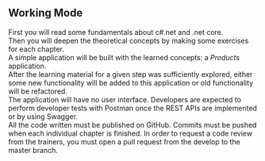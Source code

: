 ## Working Mode

First you will read some fundamentals about c#.net and .net core.  
Then you will deepen the theoretical concepts by making some exercises for each chapter.  
A simple application will be built with the learned concepts: a *Products* application.  
After the learning material for a given step was sufficiently explored, either some new functionality will be added to this application or old functionality will be refactored.  
The application will have no user interface. 
Developers are expected to perform developer tests with Postman once the REST APIs are implemented or by using Swagger.  
All the code written must be published on GitHub. Commits must be pushed when each individual chapter is finished. 
In order to request a code review from the trainers, you must open a pull request from the develop to the master branch.
